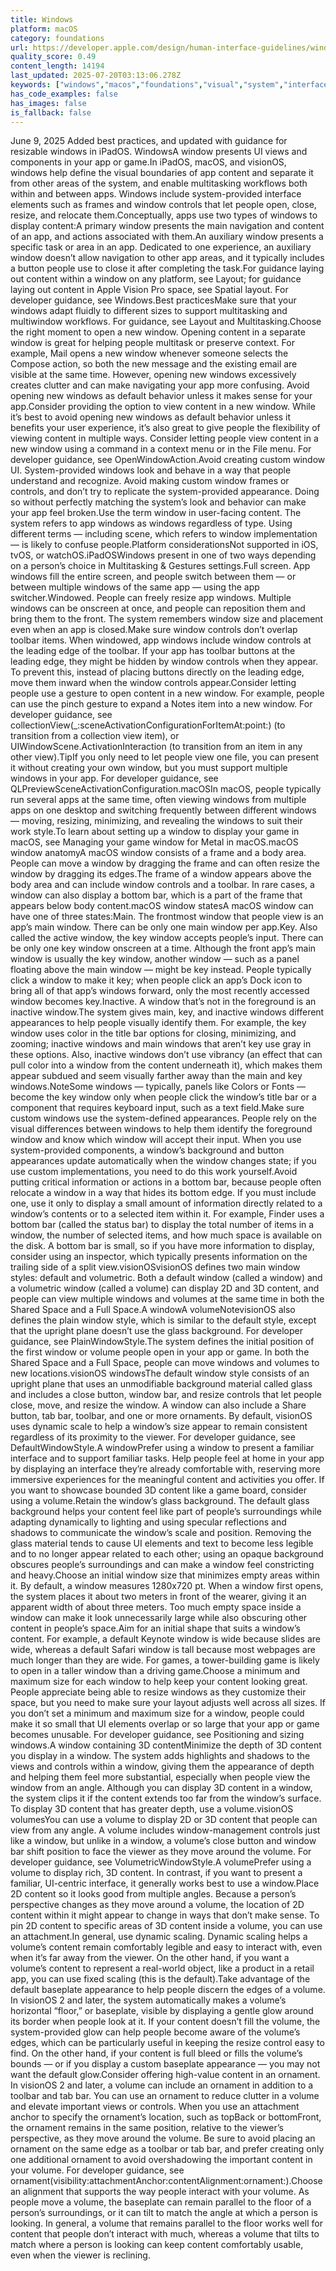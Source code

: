 ```yaml
---
title: Windows
platform: macOS
category: foundations
url: https://developer.apple.com/design/human-interface-guidelines/windows
quality_score: 0.49
content_length: 14194
last_updated: 2025-07-20T03:13:06.278Z
keywords: ["windows","macos","foundations","visual","system","interface","controls","navigation","layout","gestures","buttons","input","color","status"]
has_code_examples: false
has_images: false
is_fallback: false
---
```


June 9, 2025 Added best practices, and updated with guidance for resizable windows in iPadOS. WindowsA window presents UI views and components in your app or game.In iPadOS, macOS, and visionOS, windows help define the visual boundaries of app content and separate it from other areas of the system, and enable multitasking workflows both within and between apps. Windows include system-provided interface elements such as frames and window controls that let people open, close, resize, and relocate them.Conceptually, apps use two types of windows to display content:A primary window presents the main navigation and content of an app, and actions associated with them.An auxiliary window presents a specific task or area in an app. Dedicated to one experience, an auxiliary window doesn’t allow navigation to other app areas, and it typically includes a button people use to close it after completing the task.For guidance laying out content within a window on any platform, see Layout; for guidance laying out content in Apple Vision Pro space, see Spatial layout. For developer guidance, see Windows.Best practicesMake sure that your windows adapt fluidly to different sizes to support multitasking and multiwindow workflows. For guidance, see Layout and Multitasking.Choose the right moment to open a new window. Opening content in a separate window is great for helping people multitask or preserve context. For example, Mail opens a new window whenever someone selects the Compose action, so both the new message and the existing email are visible at the same time. However, opening new windows excessively creates clutter and can make navigating your app more confusing. Avoid opening new windows as default behavior unless it makes sense for your app.Consider providing the option to view content in a new window. While it’s best to avoid opening new windows as default behavior unless it benefits your user experience, it’s also great to give people the flexibility of viewing content in multiple ways. Consider letting people view content in a new window using a command in a context menu or in the File menu. For developer guidance, see OpenWindowAction.Avoid creating custom window UI. System-provided windows look and behave in a way that people understand and recognize. Avoid making custom window frames or controls, and don’t try to replicate the system-provided appearance. Doing so without perfectly matching the system’s look and behavior can make your app feel broken.Use the term window in user-facing content. The system refers to app windows as windows regardless of type. Using different terms — including scene, which refers to window implementation — is likely to confuse people.Platform considerationsNot supported in iOS, tvOS, or watchOS.iPadOSWindows present in one of two ways depending on a person’s choice in Multitasking & Gestures settings.Full screen. App windows fill the entire screen, and people switch between them — or between multiple windows of the same app — using the app switcher.Windowed. People can freely resize app windows. Multiple windows can be onscreen at once, and people can reposition them and bring them to the front. The system remembers window size and placement even when an app is closed.Make sure window controls don’t overlap toolbar items. When windowed, app windows include window controls at the leading edge of the toolbar. If your app has toolbar buttons at the leading edge, they might be hidden by window controls when they appear. To prevent this, instead of placing buttons directly on the leading edge, move them inward when the window controls appear.Consider letting people use a gesture to open content in a new window. For example, people can use the pinch gesture to expand a Notes item into a new window. For developer guidance, see collectionView(\_:sceneActivationConfigurationForItemAt:point:) (to transition from a collection view item), or UIWindowScene.ActivationInteraction (to transition from an item in any other view).TipIf you only need to let people view one file, you can present it without creating your own window, but you must support multiple windows in your app. For developer guidance, see QLPreviewSceneActivationConfiguration.macOSIn macOS, people typically run several apps at the same time, often viewing windows from multiple apps on one desktop and switching frequently between different windows — moving, resizing, minimizing, and revealing the windows to suit their work style.To learn about setting up a window to display your game in macOS, see Managing your game window for Metal in macOS.macOS window anatomyA macOS window consists of a frame and a body area. People can move a window by dragging the frame and can often resize the window by dragging its edges.The frame of a window appears above the body area and can include window controls and a toolbar. In rare cases, a window can also display a bottom bar, which is a part of the frame that appears below body content.macOS window statesA macOS window can have one of three states:Main. The frontmost window that people view is an app’s main window. There can be only one main window per app.Key. Also called the active window, the key window accepts people’s input. There can be only one key window onscreen at a time. Although the front app’s main window is usually the key window, another window — such as a panel floating above the main window — might be key instead. People typically click a window to make it key; when people click an app’s Dock icon to bring all of that app’s windows forward, only the most recently accessed window becomes key.Inactive. A window that’s not in the foreground is an inactive window.The system gives main, key, and inactive windows different appearances to help people visually identify them. For example, the key window uses color in the title bar options for closing, minimizing, and zooming; inactive windows and main windows that aren’t key use gray in these options. Also, inactive windows don’t use vibrancy (an effect that can pull color into a window from the content underneath it), which makes them appear subdued and seem visually farther away than the main and key windows.NoteSome windows — typically, panels like Colors or Fonts — become the key window only when people click the window’s title bar or a component that requires keyboard input, such as a text field.Make sure custom windows use the system-defined appearances. People rely on the visual differences between windows to help them identify the foreground window and know which window will accept their input. When you use system-provided components, a window’s background and button appearances update automatically when the window changes state; if you use custom implementations, you need to do this work yourself.Avoid putting critical information or actions in a bottom bar, because people often relocate a window in a way that hides its bottom edge. If you must include one, use it only to display a small amount of information directly related to a window’s contents or to a selected item within it. For example, Finder uses a bottom bar (called the status bar) to display the total number of items in a window, the number of selected items, and how much space is available on the disk. A bottom bar is small, so if you have more information to display, consider using an inspector, which typically presents information on the trailing side of a split view.visionOSvisionOS defines two main window styles: default and volumetric. Both a default window (called a window) and a volumetric window (called a volume) can display 2D and 3D content, and people can view multiple windows and volumes at the same time in both the Shared Space and a Full Space.A windowA volumeNotevisionOS also defines the plain window style, which is similar to the default style, except that the upright plane doesn’t use the glass background. For developer guidance, see PlainWindowStyle.The system defines the initial position of the first window or volume people open in your app or game. In both the Shared Space and a Full Space, people can move windows and volumes to new locations.visionOS windowsThe default window style consists of an upright plane that uses an unmodifiable background material called glass and includes a close button, window bar, and resize controls that let people close, move, and resize the window. A window can also include a Share button, tab bar, toolbar, and one or more ornaments. By default, visionOS uses dynamic scale to help a window’s size appear to remain consistent regardless of its proximity to the viewer. For developer guidance, see DefaultWindowStyle.A windowPrefer using a window to present a familiar interface and to support familiar tasks. Help people feel at home in your app by displaying an interface they’re already comfortable with, reserving more immersive experiences for the meaningful content and activities you offer. If you want to showcase bounded 3D content like a game board, consider using a volume.Retain the window’s glass background. The default glass background helps your content feel like part of people’s surroundings while adapting dynamically to lighting and using specular reflections and shadows to communicate the window’s scale and position. Removing the glass material tends to cause UI elements and text to become less legible and to no longer appear related to each other; using an opaque background obscures people’s surroundings and can make a window feel constricting and heavy.Choose an initial window size that minimizes empty areas within it. By default, a window measures 1280x720 pt. When a window first opens, the system places it about two meters in front of the wearer, giving it an apparent width of about three meters. Too much empty space inside a window can make it look unnecessarily large while also obscuring other content in people’s space.Aim for an initial shape that suits a window’s content. For example, a default Keynote window is wide because slides are wide, whereas a default Safari window is tall because most webpages are much longer than they are wide. For games, a tower-building game is likely to open in a taller window than a driving game.Choose a minimum and maximum size for each window to help keep your content looking great. People appreciate being able to resize windows as they customize their space, but you need to make sure your layout adjusts well across all sizes. If you don’t set a minimum and maximum size for a window, people could make it so small that UI elements overlap or so large that your app or game becomes unusable. For developer guidance, see Positioning and sizing windows.A window containing 3D contentMinimize the depth of 3D content you display in a window. The system adds highlights and shadows to the views and controls within a window, giving them the appearance of depth and helping them feel more substantial, especially when people view the window from an angle. Although you can display 3D content in a window, the system clips it if the content extends too far from the window’s surface. To display 3D content that has greater depth, use a volume.visionOS volumesYou can use a volume to display 2D or 3D content that people can view from any angle. A volume includes window-management controls just like a window, but unlike in a window, a volume’s close button and window bar shift position to face the viewer as they move around the volume. For developer guidance, see VolumetricWindowStyle.A volumePrefer using a volume to display rich, 3D content. In contrast, if you want to present a familiar, UI-centric interface, it generally works best to use a window.Place 2D content so it looks good from multiple angles. Because a person’s perspective changes as they move around a volume, the location of 2D content within it might appear to change in ways that don’t make sense. To pin 2D content to specific areas of 3D content inside a volume, you can use an attachment.In general, use dynamic scaling. Dynamic scaling helps a volume’s content remain comfortably legible and easy to interact with, even when it’s far away from the viewer. On the other hand, if you want a volume’s content to represent a real-world object, like a product in a retail app, you can use fixed scaling (this is the default).Take advantage of the default baseplate appearance to help people discern the edges of a volume. In visionOS 2 and later, the system automatically makes a volume’s horizontal “floor,” or baseplate, visible by displaying a gentle glow around its border when people look at it. If your content doesn’t fill the volume, the system-provided glow can help people become aware of the volume’s edges, which can be particularly useful in keeping the resize control easy to find. On the other hand, if your content is full bleed or fills the volume’s bounds — or if you display a custom baseplate appearance — you may not want the default glow.Consider offering high-value content in an ornament. In visionOS 2 and later, a volume can include an ornament in addition to a toolbar and tab bar. You can use an ornament to reduce clutter in a volume and elevate important views or controls. When you use an attachment anchor to specify the ornament’s location, such as topBack or bottomFront, the ornament remains in the same position, relative to the viewer’s perspective, as they move around the volume. Be sure to avoid placing an ornament on the same edge as a toolbar or tab bar, and prefer creating only one additional ornament to avoid overshadowing the important content in your volume. For developer guidance, see ornament(visibility:attachmentAnchor:contentAlignment:ornament:).Choose an alignment that supports the way people interact with your volume. As people move a volume, the baseplate can remain parallel to the floor of a person’s surroundings, or it can tilt to match the angle at which a person is looking. In general, a volume that remains parallel to the floor works well for content that people don’t interact with much, whereas a volume that tilts to match where a person is looking can keep content comfortably usable, even when the viewer is reclining.